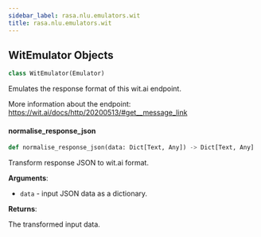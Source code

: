 ```yaml
---
sidebar_label: rasa.nlu.emulators.wit
title: rasa.nlu.emulators.wit
---
```

## WitEmulator Objects

```python
class WitEmulator(Emulator)
```

Emulates the response format of this wit.ai endpoint.

More information about the endpoint:
https://wit.ai/docs/http/20200513/#get__message_link

#### normalise\_response\_json

```python
def normalise_response_json(data: Dict[Text, Any]) -> Dict[Text, Any]
```

Transform response JSON to wit.ai format.

**Arguments**:

- `data` - input JSON data as a dictionary.
  

**Returns**:

  The transformed input data.

